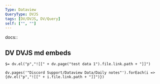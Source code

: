 ```yaml
---
Type: Dataview
QueryType: DVJS
tags: [DV/DVJS, DV/Query]
self: ["", ""]
---
```

docs:: 

## DV DVJS md embeds


`$= dv.el("p","![[" + dv.page("test data 1").file.link.path + "]]")`

```dataviewjs
dv.pages('"Discord Support/Dataview Data/Daily notes"').forEach(i => {dv.el("p","![[" + i.file.link.path + "]]")})
```















